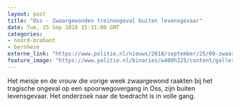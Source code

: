 ```yaml
---
layout: post
title: "Oss - Zwaargewonden treinongeval buiten levensgevaar"
date: Tue, 25 Sep 2018 15:31:00 GMT
categories: 
- noord-brabant 
- bernheze 
externe_link: "https://www.politie.nl/nieuws/2018/september/25/09-zwaargewonden-treinongeval-buiten-levensgevaar.html"
feature_image: "https://www.politie.nl/binaries/w400h225/content/gallery/politie/stockfotos/logos/politie-embleem.jpg"
---
```


Het meisje en de vrouw die vorige week zwaargewond raakten bij het tragische ongeval op een spoorwegovergang in Oss, zijn buiten levensgevaar. Het onderzoek naar de toedracht is in volle gang.

